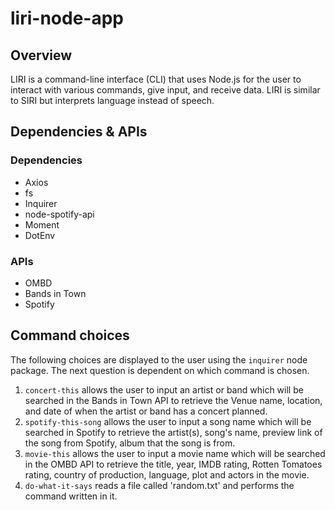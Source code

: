# liri-node-app

## Overview
LIRI is a command-line interface (CLI) that uses Node.js for the user to interact with various commands, give input, and receive data. LIRI is similar to SIRI but interprets language instead of speech. 

## Dependencies & APIs

### Dependencies
* Axios
* fs
* Inquirer
* node-spotify-api
* Moment
* DotEnv

### APIs
* OMBD
* Bands in Town
* Spotify


## Command choices
The following choices are displayed to the user using the ```inquirer``` node package. The next question is dependent on which command is chosen.

1. ```concert-this``` allows the user to input an artist or band which will be searched in the Bands in Town API to retrieve the Venue name, location, and date of when the artist or band has a concert planned. 
2. ```spotify-this-song``` allows the user to input a song name which will be searched in Spotify to retrieve the artist(s), song's name, preview link of the song from Spotify, album that the song is from.
3. ```movie-this``` allows the user to input a movie name which will be searched in the OMBD API to retrieve the title, year, IMDB rating, Rotten Tomatoes rating, country of production, language, plot and actors in the movie.
4. ```do-what-it-says``` reads a file called 'random.txt' and performs the command written in it. 




